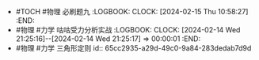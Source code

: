 - #TOCH #物理 必刷题九
  :LOGBOOK:
  CLOCK: [2024-02-15 Thu 10:58:27]
  :END:
- #物理 #力学 咕咕受力分析实战
  :LOGBOOK:
  CLOCK: [2024-02-14 Wed 21:25:16]--[2024-02-14 Wed 21:25:17] =>  00:00:01
  :END:
- #物理 #力学 三角形定则
  id:: 65cc2935-a29d-49c0-9a84-283dedab7d9d